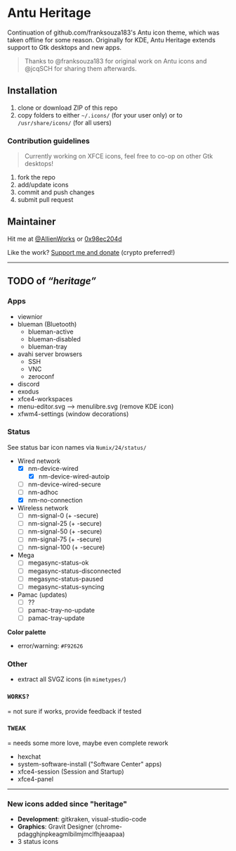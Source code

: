 # Antu Heritage

Continuation of github.com/franksouza183's Antu icon theme, which was taken offline for some reason. Originally for KDE, Antu Heritage extends support to Gtk desktops and new apps.

> Thanks to @franksouza183 for original work on Antu icons and @jcqSCH for sharing them afterwards.

## Installation

1. clone or download ZIP of this repo
2. copy folders to either `~/.icons/` (for your user only) or to `/usr/share/icons/` (for all users)

### Contribution guidelines ###

> Currently working on XFCE icons, feel free to co-op on other Gtk desktops!

1. fork the repo
2. add/update icons
3. commit and push changes
3. submit pull request

## Maintainer

Hit me at [@AllienWorks](https://twitter.com/AllienWorks) or [0x98ec204d](https://keybase.io/martin_allien)

Like the work? [Support me and donate](https://allien.work/donate) (crypto preferred!)

---

## TODO of _“heritage”_

### Apps

* viewnior
* blueman (Bluetooth)
	- blueman-active
	- blueman-disabled
	- blueman-tray
* avahi server browsers
    - SSH
    - VNC
    - zeroconf
* discord
* exodus
* xfce4-workspaces
* menu-editor.svg --> menulibre.svg (remove KDE icon)
* xfwm4-settings (window decorations)

### Status

See status bar icon names via `Numix/24/status/`

* Wired network
    - [x] nm-device-wired
        + [x] nm-device-wired-autoip
    - [ ] nm-device-wired-secure
    - [ ] nm-adhoc
    - [x] nm-no-connection
* Wireless network
    - [ ] nm-signal-0 (+ -secure)
    - [ ] nm-signal-25 (+ -secure)
    - [ ] nm-signal-50 (+ -secure)
    - [ ] nm-signal-75 (+ -secure)
    - [ ] nm-signal-100 (+ -secure)
* Mega
    - [ ] megasync-status-ok
    - [ ] megasync-status-disconnected
    - [ ] megasync-status-paused
    - [ ] megasync-status-syncing
* Pamac (updates)
    - [ ] ??
    - [ ] pamac-tray-no-update
    - [ ] pamac-tray-update

**Color palette**

* error/warning: `#F92626`

### Other

* extract all SVGZ icons (in `mimetypes/`)

### `WORKS?`

= not sure if works, provide feedback if tested

### `TWEAK`

= needs some more love, maybe even complete rework

* hexchat
* system-software-install ("Software Center" apps)
* xfce4-session (Session and Startup)
* xfce4-panel

---

### New icons added since "heritage"

* **Development**: gitkraken, visual-studio-code
* **Graphics**: Gravit Designer (chrome-pdagghjnpkeagmlbilmjmclfhjeaapaa)
* 3 status icons